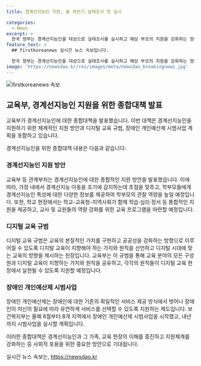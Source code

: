 ```yaml
---
title: 경계선지능인 지원, 올 하반기 실태조사 첫 실시

categories:
  - News
excerpt: >
  한국 정부는 경계선지능인을 대상으로 실태조사를 실시하고 해당 부모의 지원을 강화하는 정책을 발표했다. 경계선지능인에 대한 종합대책으로, 초등학교부터 성인까지 생애주기별 맞춤형 지원을 제공할 예정이다. 또한 디지털 교육 규범 수립과 장애인 개인예산제 시범사업 등도 발표되었다. 각종 지원사업이 유기적으로 연계되고 교육 분야의 디지털 교육을 강화하기 위한 노력도 이어지고 있다. (출처: 정책브리핑 www.korea.kr)
feature_text: >
  ## firstkoreanews 실시간 뉴스 속보입니다.

  한국 정부는 경계선지능인을 대상으로 실태조사를 실시하고 해당 부모의 지원을 강화하는 정책을 발표했다. 경계선지능인에 대한 종합대책으로, 초등학교부터 성인까지 생애주기별 맞춤형 지원을 제공할 예정이다. 또한 디지털 교육 규범 수립과 장애인 개인예산제 시범사업 등도 발표되었다. 각종 지원사업이 유기적으로 연계되고 교육 분야의 디지털 교육을 강화하기 위한 노력도 이어지고 있다. (출처: 정책브리핑 www.korea.kr)
image: 'https://newsdao.kr/res/images/meta/newsdao_breakingnews.jpg'
---
```


<p><img src="https://newsdao.kr/res/images/meta/newsdao_breakingnews.jpg" alt="firstkoreanews 속보" /></p>

<h2 data-ke-size="size26">교육부, 경계선지능인 지원을 위한 종합대책 발표</h2>

<p>교육부가 경계선지능인에 대한 종합대책을 발표했습니다. 이번 대책은 경계선지능인을 지원하기 위한 체계적인 지원 방안과 디지털 교육 규범, 장애인 개인예산제 시범사업 계획을 포함하고 있습니다.</p>

<p data-ke-size="size16">경계선지능인을 위한 종합대책 내용은 다음과 같습니다:</p>

<h3>경계선지능인 지원 방안</h3>

<p>교육부 등 관계부처는 경계선지능인에 대한 종합적인 지원 방안을 발표했습니다. 이에 따라, 가정 내에서 경계선지능 아동을 조기에 감지하는데 초점을 맞추고, 학부모들에게 경계선지능인 특성에 대한 다양한 정보를 제공하여 학부모의 관찰 역량을 높일 예정입니다. 또한, 학교 현장에서는 학교-교육청-지역사회가 함께 학습·심리·정서 등 통합적인 지원을 제공하고, 교사 및 교원들의 역량 강화를 위한 교육 프로그램을 마련할 예정입니다.</p>

<h3>디지털 교육 규범</h3>

<p>디지털 교육 규범은 교육의 본질적인 가치를 구현하고 공공성을 강화하는 방향으로 이루어질 수 있도록 디지털 교육이 지향해야 하는 가치와 원칙을 선언하고 디지털 시대에 맞는 교육의 방향을 제시하는 헌장입니다. 교육부는 이 규범을 통해 교육 분야의 모든 구성원과 디지털 교육이 지향하는 가치와 원칙을 공유하고, 각각의 원칙들이 디지털 교육 현장에서 실현될 수 있도록 지원할 예정입니다.</p>

<h3>장애인 개인예산제 시범사업</h3>

<p>장애인 개인예산제는 장애인에 대한 기존의 획일적인 서비스 제공 방식에서 벗어나 장애인이 자신의 필요에 따라 유연하게 서비스를 선택할 수 있도록 지원하는 제도입니다. 보건복지부는 올해 6월부터 8개 지역에서 장애인 개인예산제 시범사업을 시작했고, 내년까지 시범사업을 실시할 계획입니다.</p>

<p>이러한 종합대책은 경계선지능인과 그 가족, 교육 현장의 이해를 증진하고 지원체계를 강화하는 등 사회적 포용을 위한 중요한 방안으로 기대됩니다.</p>
실시간 뉴스 속보는, <a href="https://newsdao.kr" rel="dofollow">https://newsdao.kr</a>


